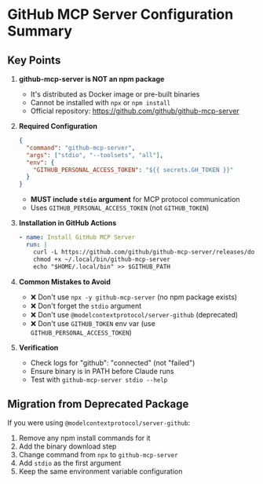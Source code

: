 # GitHub MCP Server Configuration Summary

## Key Points

1. **github-mcp-server is NOT an npm package**
   - It's distributed as Docker image or pre-built binaries
   - Cannot be installed with `npx` or `npm install`
   - Official repository: https://github.com/github/github-mcp-server

2. **Required Configuration**
   ```json
   {
     "command": "github-mcp-server",
     "args": ["stdio", "--toolsets", "all"],
     "env": {
       "GITHUB_PERSONAL_ACCESS_TOKEN": "${{ secrets.GH_TOKEN }}"
     }
   }
   ```
   - **MUST include `stdio` argument** for MCP protocol communication
   - Uses `GITHUB_PERSONAL_ACCESS_TOKEN` (not `GITHUB_TOKEN`)

3. **Installation in GitHub Actions**
   ```yaml
   - name: Install GitHub MCP Server
     run: |
       curl -L https://github.com/github/github-mcp-server/releases/download/v0.5.0/github-mcp-server_Linux_x86_64.tar.gz | tar xz -C ~/.local/bin
       chmod +x ~/.local/bin/github-mcp-server
       echo "$HOME/.local/bin" >> $GITHUB_PATH
   ```

4. **Common Mistakes to Avoid**
   - ❌ Don't use `npx -y github-mcp-server` (no npm package exists)
   - ❌ Don't forget the `stdio` argument
   - ❌ Don't use `@modelcontextprotocol/server-github` (deprecated)
   - ❌ Don't use `GITHUB_TOKEN` env var (use `GITHUB_PERSONAL_ACCESS_TOKEN`)

5. **Verification**
   - Check logs for "github": "connected" (not "failed")
   - Ensure binary is in PATH before Claude runs
   - Test with `github-mcp-server stdio --help`

## Migration from Deprecated Package

If you were using `@modelcontextprotocol/server-github`:
1. Remove any npm install commands for it
2. Add the binary download step
3. Change command from `npx` to `github-mcp-server`
4. Add `stdio` as the first argument
5. Keep the same environment variable configuration